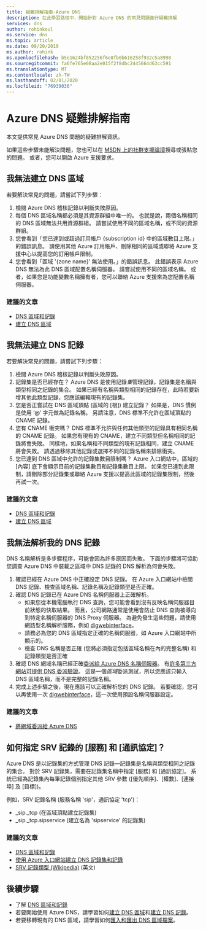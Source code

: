 ```yaml
---
title: 疑難排解指南-Azure DNS
description: 在此學習路徑中，開始針對 Azure DNS 的常見問題進行疑難排解
services: dns
author: rohinkoul
ms.service: dns
ms.topic: article
ms.date: 09/20/2019
ms.author: rohink
ms.openlocfilehash: b5e1624bf852256f6e8fb0b616258f932c5a8998
ms.sourcegitcommit: fa6fe765e08aa2e015f2f8dbc2445664d63cc591
ms.translationtype: MT
ms.contentlocale: zh-TW
ms.lasthandoff: 02/01/2020
ms.locfileid: "76939036"
---
```

# <a name="azure-dns-troubleshooting-guide"></a>Azure DNS 疑難排解指南

本文提供常見 Azure DNS 問題的疑難排解資訊。

如果這些步驟未能解決問題，您也可以在 [MSDN 上的社群支援論壇](https://social.msdn.microsoft.com/Forums/en-US/home?forum=WAVirtualMachinesVirtualNetwork)搜尋或張貼您的問題。 或者，您可以開啟 Azure 支援要求。


## <a name="i-cant-create-a-dns-zone"></a>我無法建立 DNS 區域

若要解決常見的問題，請嘗試下列步驟：

1.  檢閱 Azure DNS 稽核記錄以判斷失敗原因。
2.  每個 DNS 區域名稱都必須是其資源群組中唯一的。 也就是說，兩個名稱相同的 DNS 區域無法共用資源群組。 請嘗試使用不同的區域名稱，或不同的資源群組。
3.  您會看到「您已達到或超過訂用帳戶 {subscription id} 中的區域數目上限。」的錯誤訊息。 請使用其他 Azure 訂用帳戶、刪除相同的區域或聯絡 Azure 支援中心以提高您的訂用帳戶限制。
4.  您會看到「區域 '{zone name}' 無法使用。」的錯誤訊息。 此錯誤表示 Azure DNS 無法為此 DNS 區域配置名稱伺服器。 請嘗試使用不同的區域名稱。 或者，如果您是功能變數名稱擁有者，您可以聯絡 Azure 支援來為您配置名稱伺服器。


### <a name="recommended-articles"></a>建議的文章

* [DNS 區域和記錄](dns-zones-records.md)
* [建立 DNS 區域](dns-getstarted-create-dnszone-portal.md)

## <a name="i-cant-create-a-dns-record"></a>我無法建立 DNS 記錄

若要解決常見的問題，請嘗試下列步驟：

1.  檢閱 Azure DNS 稽核記錄以判斷失敗原因。
2.  記錄集是否已經存在？  Azure DNS 是使用記錄*集*管理記錄，記錄集是名稱與類型相同之記錄的集合。 如果已經有名稱與類型相同的記錄存在，此時若要新增其他此類型記錄，您應該編輯現有的記錄集。
3.  您是否正嘗試在 DNS 區域頂點 (區域的 [根]) 建立記錄？ 如果是，DNS 慣例是使用 ‘@’ 字元做為記錄名稱。 另請注意，DNS 標準不允許在區域頂點的 CNAME 記錄。
4.  您有 CNAME 衝突嗎？  DNS 標準不允許與任何其他類型的記錄具有相同名稱的 CNAME 記錄。 如果您有現有的 CNAME，建立不同類型但名稱相同的記錄將會失敗。  同樣地，如果名稱和不同類型的現有記錄相同，建立 CNAME 將會失敗。 請透過移除其他記錄或選擇不同的記錄名稱來排除衝突。
5.  您已達到 DNS 區域中允許的記錄集數目限制嗎？ Azure 入口網站中，區域的 [內容] 底下會顯示目前的記錄集數目和記錄集數目上限。 如果您已達到此限制，請刪除部分記錄集或聯絡 Azure 支援以提高此區域的記錄集限制，然後再試一次。 


### <a name="recommended-articles"></a>建議的文章

* [DNS 區域和記錄](dns-zones-records.md)
* [建立 DNS 區域](dns-getstarted-create-dnszone-portal.md)



## <a name="i-cant-resolve-my-dns-record"></a>我無法解析我的 DNS 記錄

DNS 名稱解析是多步驟程序，可能會因為許多原因而失敗。 下面的步驟將可協助您調查 Azure DNS 中裝載之區域中 DNS 記錄的 DNS 解析為何會失敗。

1.  確認已經在 Azure DNS 中正確設定 DNS 記錄。 在 Azure 入口網站中檢閱 DNS 記錄、檢查區域名稱、記錄名稱及記錄類型是否正確。
2.  確認 DNS 記錄已在 Azure DNS 名稱伺服器上正確解析。
    - 如果您從本機電腦執行 DNS 查詢，您可能會看到沒有反映名稱伺服器目前狀態的快取結果。  而且，公司網路通常是使用會防止 DNS 查詢被導向到特定名稱伺服器的 DNS Proxy 伺服器。  為避免發生這些問題，請使用網路型名稱解析服務，例如 [digwebinterface](https://digwebinterface.com)。
    - 請務必為您的 DNS 區域指定正確的名稱伺服器，如 Azure 入口網站中所顯示的。
    - 檢查 DNS 名稱是否正確 (您將必須指定包括區域名稱在內的完整名稱) 和記錄類型是否正確
3.  確認 DNS 網域名稱已經正確[委派給 Azure DNS 名稱伺服器](dns-domain-delegation.md)。 有[許多第三方網站可提供 DNS 委派驗證](https://www.bing.com/search?q=dns+check+tool)。 這是一個*區域*委派測試，所以您應該只輸入 DNS 區域名稱，而不是完整的記錄名稱。
4.  完成上述步驟之後，現在應該可以正確解析您的 DNS 記錄。 若要確認，您可以再使用一次 [digwebinterface](https://digwebinterface.com)，這一次使用預設名稱伺服器設定。


### <a name="recommended-articles"></a>建議的文章

* [將網域委派給 Azure DNS](dns-domain-delegation.md)



## <a name="how-do-i-specify-the-service-and-protocol-for-an-srv-record"></a>如何指定 SRV 記錄的 [服務] 和 [通訊協定]？

Azure DNS 是以記錄集的方式管理 DNS 記錄—記錄集是名稱與類型相同之記錄的集合。 對於 SRV 記錄集，需要在記錄集名稱中指定 [服務] 和 [通訊協定]。 系統已經為記錄集內每筆記錄個別指定其他 SRV 參數 ([優先順序]、[權數]、[連接埠] 及 [目標])。

例如，SRV 記錄名稱 (服務名稱 'sip'，通訊協定 'tcp')：

- \_sip.\_tcp (在區域頂點建立記錄集)
- \_sip.\_tcp.sipservice (建立名為 'sipservice' 的記錄集)

### <a name="recommended-articles"></a>建議的文章

* [DNS 區域和記錄](dns-zones-records.md)
* [使用 Azure 入口網站建立 DNS 記錄集和記錄](dns-getstarted-create-recordset-portal.md)
* [SRV 記錄類型 (Wikipedia)](https://en.wikipedia.org/wiki/SRV_record) \(英文\)


## <a name="next-steps"></a>後續步驟

* 了解 [DNS 區域和記錄](dns-zones-records.md)
* 若要開始使用 Azure DNS，請學習如何[建立 DNS 區域](dns-getstarted-create-dnszone-portal.md)和[建立 DNS 記錄](dns-getstarted-create-recordset-portal.md)。
* 若要移轉現有的 DNS 區域，請學習如何[匯入和匯出 DNS 區域檔案](dns-import-export.md)。

